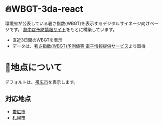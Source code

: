 # 🔥WBGT-3da-react
環境省が公表している暑さ指数(WBGT)を表示するデジタルサイネージ向けページです。
[熱中症予防情報サイト](https://www.wbgt.env.go.jp/wbgt.php)をもとに構築しています。

- 直近3日間のWBGTを表示
- データは、[暑さ指数(WBGT)予測値等 電子情報提供サービス](https://www.wbgt.env.go.jp/data_service.php)より取得

# 📌地点について
デフォルトは、[帯広市](https://www.wbgt.env.go.jp/graph_ref_td.php?region=01&prefecture=20&point=20432)を表示します。

## 対応地点
- [帯広市](https://www.wbgt.env.go.jp/graph_ref_td.php?region=01&prefecture=20&point=20432)
- [札幌市](https://www.wbgt.env.go.jp/graph_ref_td.php?region=01&prefecture=14&point=14163)
